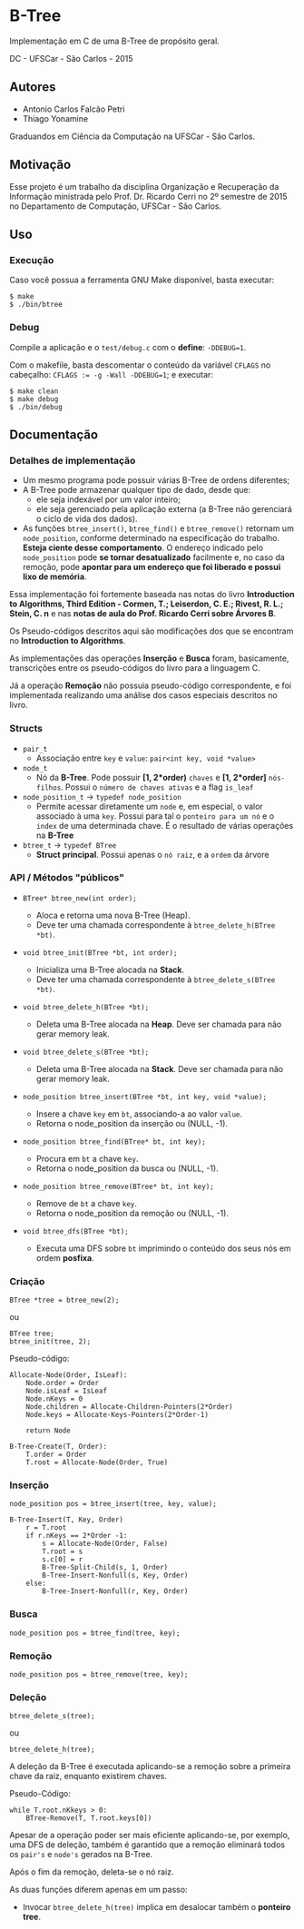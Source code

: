 # B-Tree
Implementação em C de uma B-Tree de propósito geral.

DC - UFSCar - São Carlos - 2015

## Autores
- Antonio Carlos Falcão Petri
- Thiago Yonamine

Graduandos em Ciência da Computação na UFSCar - São Carlos.

## Motivação
Esse projeto é um trabalho da disciplina Organização e Recuperação da Informação ministrada pelo Prof. Dr. Ricardo Cerri no 2º semestre de 2015 no Departamento de Computação, UFSCar - São Carlos.

## Uso
### Execução
Caso você possua a ferramenta GNU Make disponível, basta executar:
```shell
$ make
$ ./bin/btree
```

### Debug
Compile a aplicação e o `test/debug.c` com o **define**: `-DDEBUG=1`.

Com o makefile, basta descomentar o conteúdo da variável `CFLAGS` no cabeçalho:
`CFLAGS := -g -Wall -DDEBUG=1`; e executar:
```shell
$ make clean
$ make debug
$ ./bin/debug
```

## Documentação


### Detalhes de implementação
- Um mesmo programa pode possuir várias B-Tree de ordens diferentes;
- A B-Tree pode armazenar qualquer tipo de dado, desde que:
    - ele seja indexável por um valor inteiro;
    - ele seja gerenciado pela aplicação externa (a B-Tree não gerenciará o ciclo de vida dos dados).
- As funções `btree_insert()`, `btree_find()` e `btree_remove()` retornam um `node_position`, conforme determinado na especificação do trabalho. **Esteja ciente desse comportamento**. O endereço indicado pelo `node_position` pode **se tornar desatualizado** facilmente e, no caso da remoção, pode **apontar para um endereço que foi liberado e possui lixo de memória**.

Essa implementação foi fortemente baseada nas notas do livro **Introduction to Algorithms, Third Edition - Cormen, T.; Leiserdon, C. E.; Rivest, R. L.; Stein, C. n** e nas **notas de aula do Prof. Ricardo Cerri sobre Árvores B**.

Os Pseudo-códigos descritos aqui são modificações dos que se encontram no **Introduction to Algorithms**.

As implementações das operações **Inserção** e **Busca** foram, basicamente, transcrições entre os pseudo-códigos do livro para a linguagem C.

Já a operação **Remoção** não possuia pseudo-código correspondente, e foi implementada realizando uma análise dos casos especiais descritos no livro.

### Structs
  - `pair_t`
    - Associação entre `key` e `value`: `pair<int key, void *value>`
  - `node_t`
    - Nó da **B-Tree**. Pode possuir **[1, 2\*order)** `chaves` e **[1, 2\*order]** `nós-filhos`. Possui o `número de chaves ativas` e a flag `is_leaf`
  - `node_position_t` -> `typedef node_position`
    - Permite acessar diretamente um `node` e, em especial, o valor associado à uma `key`. Possui para tal o `ponteiro para um nó` e o `index` de uma determinada chave. É o resultado de várias operações na **B-Tree**
  - `btree_t` -> `typedef BTree`
    - **Struct principal**. Possui apenas o `nó raiz`, e a `ordem` da árvore

### API / Métodos "públicos"
- `BTree* btree_new(int order);`
    - Aloca e retorna uma nova B-Tree (Heap).
    - Deve ter uma chamada correspondente à `btree_delete_h(BTree *bt)`.


- `void btree_init(BTree *bt, int order);`
    - Inicializa uma B-Tree alocada na **Stack**.
    - Deve ter uma chamada correspondente à `btree_delete_s(BTree *bt)`.


- `void btree_delete_h(BTree *bt);`
    - Deleta uma B-Tree alocada na **Heap**. Deve ser chamada para não gerar memory leak.


- `void btree_delete_s(BTree *bt);`
    - Deleta uma B-Tree alocada na **Stack**. Deve ser chamada para não gerar memory leak.


- `node_position btree_insert(BTree *bt, int key, void *value);`
    - Insere a chave `key` em `bt`, associando-a ao valor `value`.
    - Retorna o node_position da inserção ou (NULL, -1).


- `node_position btree_find(BTree* bt, int key);`
    - Procura em `bt` a chave `key`.
    - Retorna o node_position da busca ou (NULL, -1).


- `node_position btree_remove(BTree* bt,
int key);`
    - Remove de `bt` a chave `key`.
    - Retorna o node_position da remoção ou (NULL, -1).


- `void btree_dfs(BTree *bt);`
    - Executa uma DFS sobre `bt` imprimindo o conteúdo dos seus nós em ordem **posfixa**.

### Criação
```
BTree *tree = btree_new(2);
```

ou

```
BTree tree;
btree_init(tree, 2);
```

Pseudo-código:
```
Allocate-Node(Order, IsLeaf):
    Node.order = Order
    Node.isLeaf = IsLeaf
    Node.nKeys = 0
    Node.children = Allocate-Children-Pointers(2*Order)
    Node.keys = Allocate-Keys-Pointers(2*Order-1)

    return Node
```

```
B-Tree-Create(T, Order):
    T.order = Order
    T.root = Allocate-Node(Order, True)
```
### Inserção
`node_position pos = btree_insert(tree, key, value);`

```
B-Tree-Insert(T, Key, Order)
    r = T.root
    if r.nKeys == 2*Order -1:
        s = Allocate-Node(Order, False)
        T.root = s
        s.c[0] = r
        B-Tree-Split-Child(s, 1, Order)
        B-Tree-Insert-Nonfull(s, Key, Order)
    else:
        B-Tree-Insert-Nonfull(r, Key, Order)
```
### Busca
`node_position pos = btree_find(tree, key);`

### Remoção
`node_position pos = btree_remove(tree, key);`

### Deleção
`btree_delete_s(tree);`

ou

`btree_delete_h(tree);`

A deleção da B-Tree é executada aplicando-se a remoção sobre a primeira chave da raiz, enquanto existirem chaves.

Pseudo-Código:
```
while T.root.nKkeys > 0:
    BTree-Remove(T, T.root.keys[0])
```
Apesar de a operação poder ser mais eficiente aplicando-se, por exemplo, uma DFS de deleção, também é garantido que a remoção eliminará todos os `pair's` e `node's` gerados na B-Tree.

Após o fim da remoção, deleta-se o nó raiz.

As duas funções diferem apenas em um passo:
- Invocar `btree_delete_h(tree)` implica em desalocar também o **ponteiro tree**.
